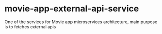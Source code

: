 # movie-app-external-api-service

One of the services for Movie app microservices architecture, main purpose is to fetches external apis

